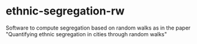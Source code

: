 # ethnic-segregation-rw
Software to compute segregation based on random walks as in the paper "Quantifying ethnic segregation in cities through random walks"
